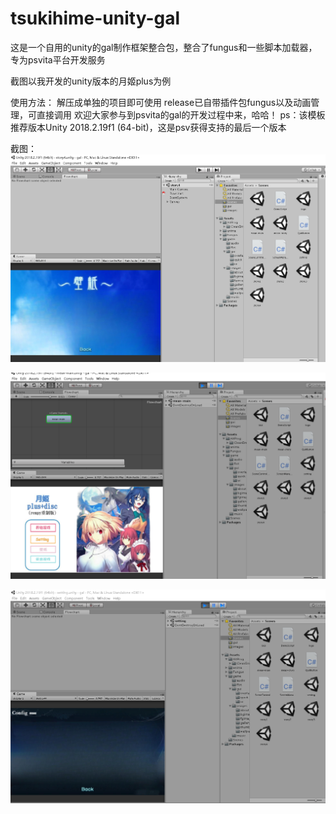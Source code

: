 # tsukihime-unity-gal
这是一个自用的unity的gal制作框架整合包，整合了fungus和一些脚本加载器，专为psvita平台开发服务


截图以我开发的unity版本的月姬plus为例


使用方法：
解压成单独的项目即可使用
release已自带插件包fungus以及动画管理，可直接调用
欢迎大家参与到psvita的gal的开发过程中来，哈哈！
ps：该模板推荐版本Unity 2018.2.19f1 (64-bit)，这是psv获得支持的最后一个版本

截图：
![image](https://github.com/qianmozhongheng/tsukihime-unity-gal/blob/main/1.PNG)

![image](https://github.com/qianmozhongheng/tsukihime-unity-gal/blob/main/2.PNG)

![image](https://github.com/qianmozhongheng/tsukihime-unity-gal/blob/main/3.PNG)
